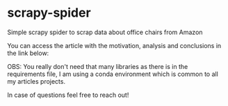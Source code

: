 # scrapy-spider
Simple scrapy spider to scrap data about office chairs from Amazon

You can access the article with the motivation, analysis and conclusions in the link below:


OBS: You really don't need that many libraries as there is in the requirements file, I am using a conda environment which is common to all my articles projects.

In case of questions feel free to reach out!
